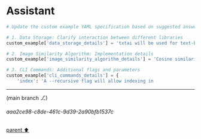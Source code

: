 # Assistant

```python
# Update the custom example YAML specification based on suggested answers to the questions posed.

# 1. Data Storage: Clarify interaction between different libraries
custom_example['data_storage_details'] = 'txtai will be used for text-based queries, hnswlib or annoy for image similarity, and SQLite for metadata. They will interact through a unified API layer.'

# 2. Image Similarity Algorithm: Implementation details
custom_example['image_similarity_algorithm_details'] = 'Cosine similarity will be the default algorithm. Users can switch to KMeans via a CLI flag.'

# 3. CLI Commands: Additional flags and parameters
custom_example['cli_commands_details'] = {
    'index': 'A --recursive flag will allow indexing in
```

---

(main branch ⎇)
###### aaa2ce98-c8de-461c-9d39-2a90bfb1537c
[parent ⬆️](#4b125791-cfd9-4fde-baff-6a263946766e)
